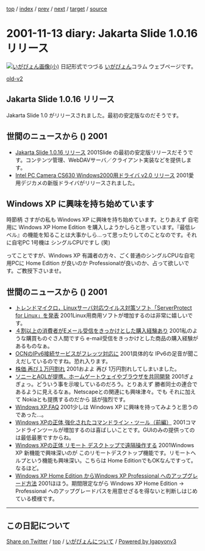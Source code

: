 [top](../index.html) 
 / [index](index.html) 
 / [prev](ig011112.html) 
 / [next](ig011114.html) 
 / [target](https://igapyon.github.io/diary/2001/ig011113.html) 
 / [source](https://github.com/igapyon/diary/blob/master/2001/ig011113.src.md) 

2001-11-13 diary: Jakarta Slide 1.0.16 リリース
=====================================================================================================
[![いがぴょん画像(小)](https://igapyon.github.io/diary/images/iga200306s.jpg "いがぴょん")](https://igapyon.github.io/diary/memo/memoigapyon.html) 日記形式でつづる [いがぴょん](https://igapyon.github.io/diary/memo/memoigapyon.html)コラム ウェブページです。

[old-v2](ig011113-orig.html)

## Jakarta Slide 1.0.16 リリース

Jakarta Slide 1.0 がリリースされました。最初の安定版なのだそうです。




 
## 世間のニュースから () 2001

* [Jakarta Slide 1.0.16 リリース](http://jakarta.apache.org/slide/index.html)  2001Slide の最初の安定版リリースだそうです。コンテンツ管理、WebDAVサーバ／クライアント実装などを提供します。
* [Intel PC Camera CS630 Windows2000用ドライバ v2.0 リリース](http://support.intel.com/support/createshare/camerapack/windows2000/drivers.htm)  2001愛用デジカメの新版ドライバがリリースされました。

## Windows XP に興味を持ち始めています

時節柄 さすがの私も Windows XP に興味を持ち始めています。とりあえず 自宅用に Windows XP Home Edition を購入しようかしらと思っています。『最低レベル』の機能を知ることは大事かしら…って思ったりしてのことなのです。それに自宅PC
1号機は シングルCPUですし (笑)

ってことですが、Windows XP 有識者の方々、ごく普通のシングルCPUな自宅用PCに
Home Edition が良いのか Professionalが良いのか、占って欲しいです。ご教授下さいませ。

## 世間のニュースから () 2001

* [トレンドマイクロ，Linuxサーバ対応ウイルス対策ソフト「ServerProtect for Linux」を発表](http://www.zdnet.co.jp/enterprise/0111/12/01111213.html)  2001Linux用商用ソフトが増加するのは非常に嬉しいです。
* [４割以上の消費者がEメール受信をきっかけとした購入経験あり](http://japan.internet.com/research/20011112/1.html)  2001私のような購買ものぐさ人間ですら e-mail受信をきっかけとした商品の購入経験があるものなぁ。
* [OCNのIPv6接続サービスがフレッツ対応に](http://www.zdnet.co.jp/news/bursts/0111/12/nttcom.html)  2001具体的な IPv6の足音が聞こえだしているのですね。恐れ入ります。
* [株価 再び１万円割れ](http://www.nhk.or.jp/news/2001/11/13/grri84000000865u.html)  2001およよ 再び 1万円割れしてしまいました。
* [ソニーとAOLが提携，ホームゲートウェイやブラウザを共同開発](http://www.zdnet.co.jp/news/bursts/0111/13/sony.html)  2001ぎょぎょっ。どういう事を示唆しているのだろう。とりあえず 勝者同士の連合であるように見えるなぁ。Netscapeとの関連にも興味津々。でも それに加えて Nokiaとも提携するのだから 話が強烈です。
* [Windows XP.FAQ](http://homepage2.nifty.com/winfaq/wxp/)  2001少しは Windows XP に興味を持ってみようと思うのであった…。
* [Windows XPの正体 強化されたコマンドライン・ツール（前編）](http://www.atmarkit.co.jp/fwin2k/xp_feature/013commandtool/commandtool.html)  2001コマンドラインツールが増加するのは喜ばしいことです。GUIのみの提供ってのは最低最悪ですからね。
* [Windows XPの正体 リモート デスクトップで遠隔操作する](http://www.atmarkit.co.jp/fwin2k/xp_feature/012remotedesktop/remotedesktop_01.html)  2001Windows XP 新機能で興味深いのが このリモートデスクトップ機能です。リモートヘルプという機能も興味深い。こちらは Home EditionでもOKなんですって。なるほど。
* [Windows XP Home Edition からWindows XP Professional へのアップグレード方法](http://www.microsoft.com/japan/windowsxp/pro/evaluation/upfromhome/)  2001ほほう。期間限定ながら Windows XP Home Edition → Professional へのアップグレードパスを用意せざるを得ないと判断しはじめている模様です。


----------------------------------------------------------------------------------------------------

## この日記について

[Share on Twitter](https://twitter.com/intent/tweet?hashtags=igapyon%2Cdiary%2C%E3%81%84%E3%81%8C%E3%81%B4%E3%82%87%E3%82%93&text=Jakarta+Slide+1.0.16+%E3%83%AA%E3%83%AA%E3%83%BC%E3%82%B9&url=https%3A%2F%2Figapyon.github.io%2Fdiary%2F2001%2Fig011113.html) / [top](../index.html) / [いがぴょんについて](https://igapyon.github.io/diary/memo/memoigapyon.html) / [Powered by Igapyonv3](https://github.com/igapyon/igapyonv3)
